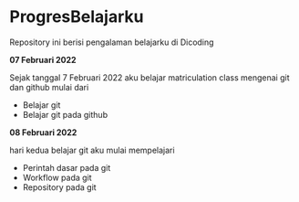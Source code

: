 # ProgresBelajarku
Repository ini berisi pengalaman belajarku di Dicoding

**07 Februari 2022**

Sejak tanggal 7 Februari 2022 aku belajar matriculation class mengenai git dan github mulai dari 
  - Belajar git 
  - Belajar git pada github 

**08 Februari 2022**

hari kedua belajar git aku mulai mempelajari 
  - Perintah dasar pada git 
  - Workflow pada git
  - Repository pada git
